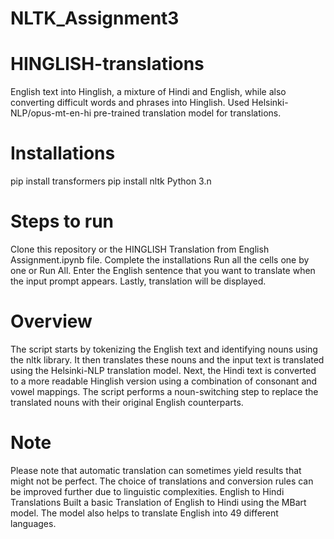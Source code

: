 # NLTK_Assignment3
# HINGLISH-translations
English text into Hinglish, a mixture of Hindi and English, while also converting difficult words and phrases into Hinglish. Used Helsinki-NLP/opus-mt-en-hi pre-trained translation model for translations.

# Installations
pip install transformers
pip install nltk
Python 3.n

# Steps to run
Clone this repository or the HINGLISH Translation from English Assignment.ipynb file.
Complete the installations
Run all the cells one by one or Run All.
Enter the English sentence that you want to translate when the input prompt appears.
Lastly, translation will be displayed.

# Overview
The script starts by tokenizing the English text and identifying nouns using the nltk library.
It then translates these nouns and the input text is translated using the Helsinki-NLP translation model.
Next, the Hindi text is converted to a more readable Hinglish version using a combination of consonant and vowel mappings.
The script performs a noun-switching step to replace the translated nouns with their original English counterparts.

# Note
Please note that automatic translation can sometimes yield results that might not be perfect.
The choice of translations and conversion rules can be improved further due to linguistic complexities.
English to Hindi Translations Built a basic Translation of English to Hindi using the MBart model. The model also helps to translate English into 49 different languages.
